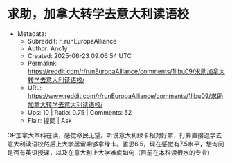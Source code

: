# 求助，加拿大转学去意大利读语校

- Metadata:
  - Subreddit: r_runEuropaAlliance
  - Author: Anc1y
  - Created: 2025-06-23 09:06:54 UTC
  - Permalink: https://reddit.com/r/runEuropaAlliance/comments/1libu09/求助加拿大转学去意大利读语校/
  - URL: https://www.reddit.com/r/runEuropaAlliance/comments/1libu09/求助加拿大转学去意大利读语校/
  - Ups: 10 | Ratio: 0.75 | Comments: 52
  - Flair: 提問 | Ask


OP加拿大本科在读，感觉移民无望。听说意大利绿卡相对好拿，打算直接退学去意大利读语校然后上大学居留期够拿绿卡。雅思6.5，现在感觉有7.5水平，想询问是否有英语授课，以及在意大利上大学难度如何（目前在本科读很水的专业）

